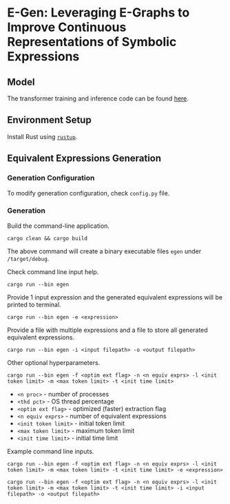 # E-Gen: Leveraging E-Graphs to Improve Continuous Representations of Symbolic Expressions

## Model
The transformer training and inference code can be found
[here](https://github.com/hongbozheng/transformer).

## Environment Setup
Install Rust using [`rustup`](https://www.rust-lang.org/tools/install).

## Equivalent Expressions Generation

### Generation Configuration
To modify generation configuration, check `config.py` file.

### Generation
Build the command-line application.
```
cargo clean && cargo build
```
The above command will create a binary executable files `egen` under `/target/debug`.

Check command line input help.
```
cargo run --bin egen
```
Provide 1 input expression and the generated equivalent expressions will be
printed to terminal.
```
cargo run --bin egen -e <expression>
```
Provide a file with multiple expressions and a file to store all generated
equivalent expressions.
```
cargo run --bin egen -i <input filepath> -o <output filepath>
```
Other optional hyperparameters.
```
cargo run --bin egen -f <optim ext flag> -n <n equiv exprs> -l <init token limit> -m <max token limit> -t <init time limit>
```
- `<n proc>` - number of processes
- `<thd pct>` - OS thread percentage
- `<optim ext flag>` - optimized (faster) extraction flag
- `<n equiv exprs>` - number of equivalent expressions
- `<init token limit>` - initial token limit
- `<max token limit>` - maximum token limit
- `<init time limit>` - initial time limit

Example command line inputs.
```
cargo run --bin egen -f <optim ext flag> -n <n equiv exprs> -l <init token limit> -m <max token limit> -t <init time limit> -e <expression>
```
```
cargo run --bin egen -f <optim ext flag> -n <n equiv exprs> -l <init token limit> -m <max token limit> -t <init time limit> -i <input filepath> -o <output filepath>
```
